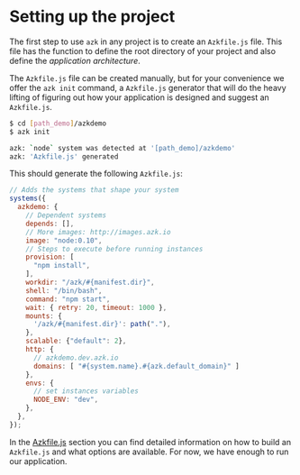 # Setting up the project

The first step to use `azk` in any project is to create an `Azkfile.js` file. This file has the function to define the root directory of your project and also define the *application architecture*.

The `Azkfile.js` file can be created manually, but for your convenience we offer the `azk init` command, a `Azkfile.js` generator that will do the heavy lifting of figuring out how your application is designed and suggest an `Azkfile.js`.

```bash
$ cd [path_demo]/azkdemo
$ azk init

azk: `node` system was detected at '[path_demo]/azkdemo'
azk: 'Azkfile.js' generated
```

This should generate the following `Azkfile.js`:

```js
// Adds the systems that shape your system
systems({
  azkdemo: {
    // Dependent systems
    depends: [],
    // More images: http://images.azk.io
    image: "node:0.10",
    // Steps to execute before running instances
    provision: [
      "npm install",
    ],
    workdir: "/azk/#{manifest.dir}",
    shell: "/bin/bash",
    command: "npm start",
    wait: { retry: 20, timeout: 1000 },
    mounts: {
      '/azk/#{manifest.dir}': path("."),
    },
    scalable: {"default": 2},
    http: {
      // azkdemo.dev.azk.io
      domains: [ "#{system.name}.#{azk.default_domain}" ]
    },
    envs: {
      // set instances variables
      NODE_ENV: "dev",
    },
  },
});
```

In the [Azkfile.js](../azkfilejs/README.md) section you can find detailed information on how to build an `Azkfile.js` and what options are available. For now, we have enough to run our application.